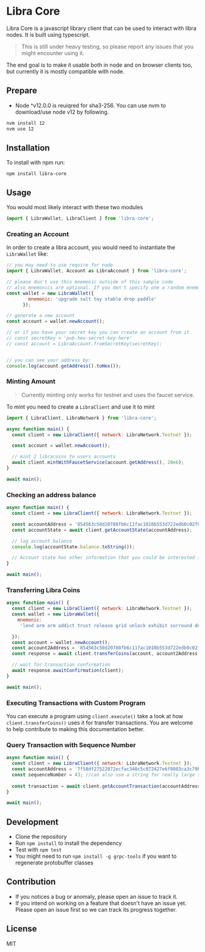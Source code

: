 # Libra Core 

Libra Core is a javascript library client that can be used to interact with libra nodes. It is built using typescript.

> This is still under heavy testing, so please report any issues that you might encounter using it.

The end goal is to make it usable both in node and on browser clients too, but currently it is mostly compatible with node.

## Prepare
- Node ^v12.0.0 is reuiqred for sha3-256.
You can use nvm to download/use node v12 by following.
```sh
nvm install 12
nvm use 12
```

## Installation
To install with npm run:

```
npm install libra-core
```

## Usage

You would most likely interact with these two modules

```javascript
import { LibraWallet, LibraClient } from 'libra-core';
```

### Creating an Account

In order to create a libra account, you would need to instantiate the `LibraWallet` like:

```javascript
// you may need to use require for node
import { LibraWallet, Account as LibraAccount } from 'libra-core';

// please don't use this mnemonic outside of this sample code
// also mnemonics are optional. If you don't specify one a random mnemonic is generated and used.
const wallet = new LibraWallet({
        mnemonic: 'upgrade salt toy stable drop paddle'
      });

// generate a new account
const account = wallet.newAccount();

// or if you have your secret key you can create an account from it
// const secretKey = 'pub-hex-secret-key-here' 
// const account = LibraAccount.fromSecretKey(secretKey);


// you can see your address by:
console.log(account.getAddress().toHex());
```

### Minting Amount
> Currently minting only works for testnet and uses the faucet service.

To mint you need to create a `LibraClient` and use it to mint

```javascript
import { LibraClient, LibraNetwork } from 'libra-core';

async function main() {
  const client = new LibraClient({ network: LibraNetwork.Testnet });

  const account = wallet.newAccount();

  // mint 2 libracoins to users accounts
  await client.mintWithFaucetService(account.getAddress(), 20e6);
}

await main();

```

### Checking an address balance

```javascript
async function main() {
  const client = new LibraClient({ network: LibraNetwork.Testnet });

  const accountAddress = '854563c50d20788fb6c11fac1010b553d722edb0c02f87c2edbdd3923726d13f';
  const accountState = await client.getAccountState(accountAddress);

  // log account balance
  console.log(accountState.balance.toString());

  // Account state has other information that you could be interested in such as `sequenceNumber`.
}

await main();
```

### Transferring Libra Coins

```javascript
async function main() {
  const client = new LibraClient({ network: LibraNetwork.Testnet });
  const wallet = new LibraWallet({
    mnemonic:
     'lend arm arm addict trust release grid unlock exhibit surround deliver front link bean night dry tuna pledge expect net ankle process mammal great',

  });
  const account = wallet.newAccount();
  const account2Address = '854563c50d20788fb6c11fac1010b553d722edb0c02f87c2edbdd3923726d13f';
  const response = await client.transferCoins(account, account2Address, 1e6);

  // wait for transaction confirmation
  await response.awaitConfirmation(client);
}

await main();
```

### Executing Transactions with Custom Program
You can execute a program using `client.execute()` take a look at how `client.transferCoins()` uses it for transfer transactions.
You are welcome to help contribute to making this documentation better.

### Query Transaction with Sequence Number
```javascript
async function main() {
  const client = new LibraClient({ network: LibraNetwork.Testnet });
  const accountAddress = '7f58df27522872ecfac340c5c072427e6f8083ca3c79bb748cdd1ae073dacc42';
  const sequenceNumber = 43; //can also use a string for really large sequence numbers;
  
  const transaction = await client.getAccountTransaction(accountAddress, sequenceNumber);
}

await main();
```

## Development
- Clone the repository
- Run `npm install` to install the dependency
- Test with `npm test`
- You might need to run `npm install -g grpc-tools` if you want to regenerate protobuffer classes

## Contribution
- If you notices a bug or anomaly, please open an issue to track it.
- If you intend on working on a feature that doesn't have an issue yet. Please open an issue first so we can track its progress together.


## License
MIT
